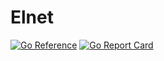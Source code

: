 # Elnet

[![Go Reference](https://pkg.go.dev/badge/github.com/elmasy-com/elnet.svg)](https://pkg.go.dev/github.com/elmasy-com/elnet)
[![Go Report Card](https://goreportcard.com/badge/github.com/elmasy-com/elnet)](https://goreportcard.com/report/github.com/elmasy-com/elnet)